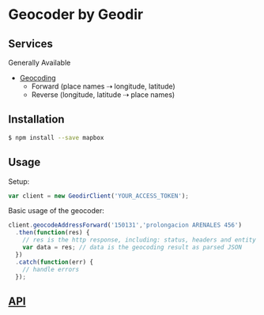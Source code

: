 # Geocoder by Geodir


## Services

Generally Available

* [Geocoding](https://www.mapbox.com/api-documentation/#geocoding)
  * Forward (place names ⇢  longitude, latitude)
  * Reverse (longitude, latitude ⇢ place names)
  
## Installation

```sh
$ npm install --save mapbox
```

## Usage

Setup:

```js
var client = new GeodirClient('YOUR_ACCESS_TOKEN');
```

Basic usage of the geocoder:

```js
client.geocodeAddressForward('150131','prolongacion ARENALES 456')
  .then(function(res) {
    // res is the http response, including: status, headers and entity properties
    var data = res; // data is the geocoding result as parsed JSON
  })
  .catch(function(err) {
    // handle errors
  });
```
## [API](API.md)
